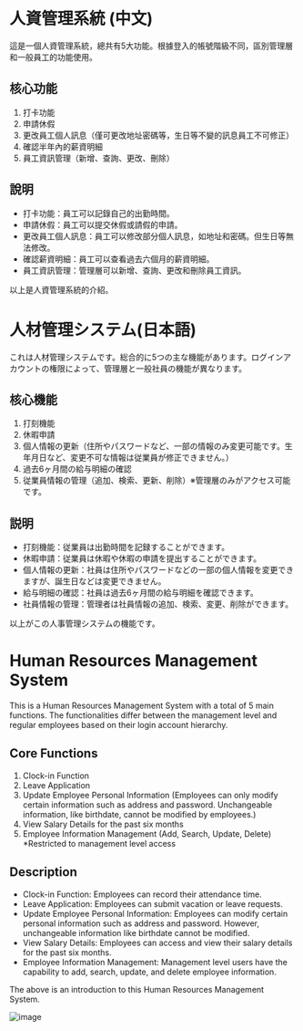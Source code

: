 # 人資管理系統 (中文)

這是一個人資管理系統，總共有5大功能。根據登入的帳號階級不同，區別管理層和一般員工的功能使用。

## 核心功能

1. 打卡功能
2. 申請休假
3. 更改員工個人訊息（僅可更改地址密碼等，生日等不變的訊息員工不可修正）
4. 確認半年內的薪資明細
5. 員工資訊管理（新增、查詢、更改、刪除） 

## 說明

- 打卡功能：員工可以記錄自己的出勤時間。
- 申請休假：員工可以提交休假或請假的申請。
- 更改員工個人訊息：員工可以修改部分個人訊息，如地址和密碼。但生日等無法修改。
- 確認薪資明細：員工可以查看過去六個月的薪資明細。
- 員工資訊管理：管理層可以新增、查詢、更改和刪除員工資訊。

以上是人資管理系統的介紹。

# 人材管理システム(日本語)

これは人材管理システムです。総合的に5つの主な機能があります。ログインアカウントの権限によって、管理層と一般社員の機能が異なります。

## 核心機能

1. 打刻機能
2. 休暇申請
3. 個人情報の更新（住所やパスワードなど、一部の情報のみ変更可能です。生年月日など、変更不可な情報は従業員が修正できません。）
4. 過去6ヶ月間の給与明細の確認
5. 従業員情報の管理（追加、検索、更新、削除）※管理層のみがアクセス可能です。

## 説明

- 打刻機能：従業員は出勤時間を記録することができます。
- 休暇申請：従業員は休暇や休暇の申請を提出することができます。
- 個人情報の更新：社員は住所やパスワードなどの一部の個人情報を変更できますが、誕生日などは変更できません。
- 給与明細の確認：社員は過去6ヶ月間の給与明細を確認できます。
- 社員情報の管理：管理者は社員情報の追加、検索、変更、削除ができます。

以上がこの人事管理システムの機能です。

# Human Resources Management System

This is a Human Resources Management System with a total of 5 main functions. The functionalities differ between the management level and regular employees based on their login account hierarchy.

## Core Functions

1. Clock-in Function
2. Leave Application
3. Update Employee Personal Information (Employees can only modify certain information such as address and password. Unchangeable information, like birthdate, cannot be modified by employees.)
4. View Salary Details for the past six months
5. Employee Information Management (Add, Search, Update, Delete) *Restricted to management level access

## Description

- Clock-in Function: Employees can record their attendance time.
- Leave Application: Employees can submit vacation or leave requests.
- Update Employee Personal Information: Employees can modify certain personal information such as address and password. However, unchangeable information like birthdate cannot be modified.
- View Salary Details: Employees can access and view their salary details for the past six months.
- Employee Information Management: Management level users have the capability to add, search, update, and delete employee information.

The above is an introduction to this Human Resources Management System.

![image](https://github.com/shiyoushiyou/HRManagementSystem/assets/107904280/b6c7b58d-9bb4-4765-a5d1-1b1e18b57bd5)
